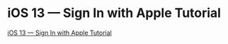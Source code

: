 #  iOS 13 — Sign In with Apple Tutorial

[iOS 13 — Sign In with Apple Tutorial](https://medium.com/@avitsadok/ios-13-sign-in-with-apple-tutorial-b71bb3f68de)




